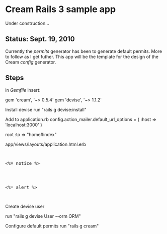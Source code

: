 # Cream Rails 3 sample app

Under construction...

## Status: Sept. 19, 2010

Currently the *permits* generator has been to generate default permits. More to follow as I get futher.
This app will be the template for the design of the Cream *config* generator.

## Steps
   
in *Gemfile* insert:

gem 'cream', '~> 0.5.4'
gem 'devise', '~> 1.1.2'

Install devise 
run "rails g devise:install"

Add to application.rb
config.action_mailer.default_url_options = { :host => 'localhost:3000' }

root :to => "home#index"

app/views/layouts/application.html.erb

<pre>
  <p class="notice"><%= notice %></p>
  <p class="alert"><%= alert %></p>  
</pre>

Create devise user

run "rails g devise User --orm ORM"

Configure default permits 
run "rails g cream"